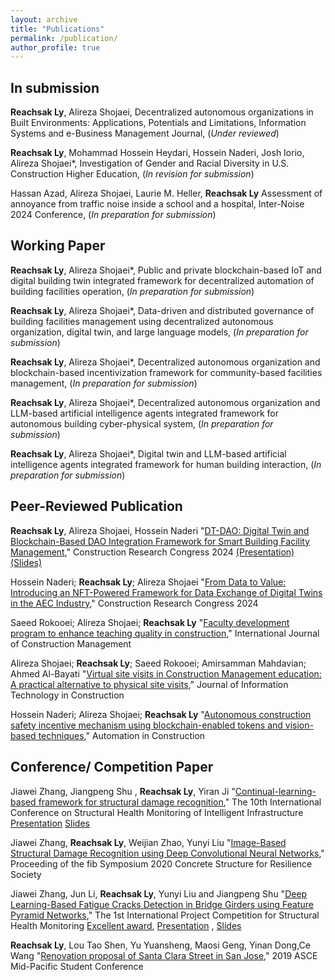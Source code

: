 ```yaml
---
layout: archive
title: "Publications"
permalink: /publication/
author_profile: true
---
```


## In submission

**Reachsak Ly**, Alireza Shojaei, Decentralized autonomous organizations in Built Environments: Applications, Potentials and Limitations, Information Systems and e-Business Management Journal, (*Under reviewed*)

**Reachsak Ly**, Mohammad Hossein Heydari, Hossein Naderi, Josh Iorio, Alireza Shojaei*, Investigation of Gender and Racial Diversity in U.S. Construction Higher Education, (*In revision for submission*)

Hassan Azad, Alireza Shojaei, Laurie M. Heller, **Reachsak Ly** Assessment of annoyance from traffic noise inside a school and a hospital, Inter-Noise 2024 Conference, (*In preparation for submission*)


## Working Paper

**Reachsak Ly**, Alireza Shojaei*, Public and private blockchain-based IoT and digital building twin integrated framework for decentralized automation of building facilities operation, (*In preparation for submission*)

**Reachsak Ly**, Alireza Shojaei*, Data-driven and distributed governance of building facilities management using decentralized autonomous organization, digital twin, and large language models, (*In preparation for submission*)

**Reachsak Ly**, Alireza Shojaei*, Decentralized autonomous organization and blockchain-based incentivization framework for community-based facilities management, (*In preparation for submission*)

**Reachsak Ly**, Alireza Shojaei*, Decentralized autonomous organization and LLM-based artificial intelligence agents integrated framework for autonomous building cyber-physical system, (*In preparation for submission*)

**Reachsak Ly**, Alireza Shojaei*, Digital twin and LLM-based artificial intelligence agents integrated framework for human building interaction, (*In preparation for submission*)

## Peer-Reviewed Publication

**Reachsak Ly**, Alireza Shojaei, Hossein Naderi "[DT-DAO: Digital Twin and Blockchain-Based DAO Integration Framework for Smart Building Facility Management](https://doi.org/10.1061/9780784485262.081)," Construction Research Congress 2024  [(Presentation)](https://drive.google.com/file/d/1GH7WCM-YUTNj9eiFCbiqswhkr8YsJyDa/view) [(Slides)](https://docs.google.com/presentation/d/1PVzuYr-b17HWkKHVgIWNvAL9IoxZZbi3/edit#slide=id.p1) 

Hossein Naderi; **Reachsak Ly**; Alireza Shojaei "[From Data to Value: Introducing an NFT-Powered Framework for Data Exchange of Digital Twins in the AEC Industry](https://doi.org/10.1061/9780784485262.031)," Construction Research Congress 2024 

Saeed Rokooei; Alireza Shojaei; **Reachsak Ly** "[Faculty development program to enhance teaching quality in construction](https://doi.org/10.1080/15623599.2024.2304475)," International Journal of Construction Management

Alireza Shojaei; **Reachsak Ly**; Saeed Rokooei; Amirsamman Mahdavian; Ahmed Al-Bayati "[Virtual site visits in Construction Management education: A practical alternative to physical site visits](https://doi.org/10.36680/j.itcon.2023.036)," Journal of Information Technology in Construction 

Hossein Naderi; Alireza Shojaei; **Reachsak Ly** "[Autonomous construction safety incentive mechanism using blockchain-enabled tokens and vision-based techniques](https://doi.org/10.1016/j.autcon.2023.104959)," Automation in Construction

## Conference/ Competition Paper

Jiawei Zhang, Jiangpeng Shu , **Reachsak Ly**, Yiran Ji "[Continual-learning-based framework for structural damage recognition](https://drive.google.com/file/d/1JROwKzfr3vQrkON_3x3Oi5kG1aqghhJR/view?usp=sharing)," The 10th International Conference on Structural Health Monitoring of Intelligent Infrastructure [Presentation](https://drive.google.com/file/d/1n8U0ATgCJKxy385quA48TEgTiTmvJhJ9/view?usp=sharing) [Slides](https://docs.google.com/presentation/d/1AvNszzpbLX9Z1klnNERIWp0ORsrlbohl/edit?usp=sharing&ouid=109273865605327056301&rtpof=true&sd=true) 

Jiawei Zhang, **Reachsak Ly**, Weijian Zhao, Yunyi Liu "[Image-Based Structural Damage Recognition using Deep Convolutional Neural Networks](https://drive.google.com/file/d/1I5Uy-2mVcQS_WNi41XFCXXGrezrASMtp/view?usp=sharing)," Proceeding of the fib Symposium 2020 Concrete Structure for Resilience Society 

Jiawei Zhang, Jun Li, **Reachsak Ly**, Yunyi Liu and Jiangpeng Shu "[Deep Learning-Based Fatigue Cracks Detection in Bridge Girders using Feature Pyramid Networks](https://drive.google.com/file/d/1apZHyXLByKTg0UD-7q4v1Lt5LGHbewCO/view?usp=sharing)," The 1st International Project Competition for Structural Health Monitoring [Excellent award](https://drive.google.com/file/d/1EqTPvueRLVZ-G-5W5o6f7FE6tU9QZPw5/view?usp=sharing), [Presentation](https://drive.google.com/file/d/11ne2UwON8rCfWhl4Dql5e7C5FNhOEP3m/view?usp=sharing) , [Slides](https://docs.google.com/presentation/d/1OvG8sP8ltkOZw_zIO96slxPimn0CkX38/edit#slide=id.p1) 

**Reachsak Ly**, Lou Tao Shen, Yu Yuansheng, Maosi Geng, Yinan Dong,Ce Wang "[Renovation proposal of Santa Clara Street in San Jose](https://drive.google.com/file/d/1NzSVgfvwgXjnpKms5cQQyainPNHKDxWj/view?usp=sharing)," 2019 ASCE Mid-Pacific Student Conference
